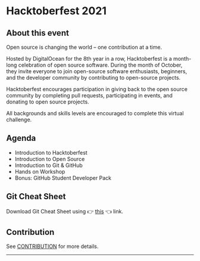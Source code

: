 # Hacktoberfest 2021

## About this event

Open source is changing the world – one contribution at a time.

Hosted by DigitalOcean for the 8th year in a row, Hacktoberfest is a month-long celebration of open source software. During the month of October, they invite everyone to join open-source software enthusiasts, beginners, and the developer community by contributing to open-source projects.

Hacktoberfest encourages participation in giving back to the open source community by completing pull requests, participating in events, and donating to open source projects.

All backgrounds and skills levels are encouraged to complete this virtual challenge.

## Agenda

- Introduction to Hacktoberfest
- Introduction to Open Source
- Introduction to Git & GitHub
- Hands on Workshop
- Bonus: GitHub Student Developer Pack

## Git Cheat Sheet

Download Git Cheat Sheet using 👉 [this](/resources/git-cheat-sheet.pdf) 👈 link.

## Contribution

See [CONTRIBUTION](/CONTRIBUTION.md) for more details.

---
